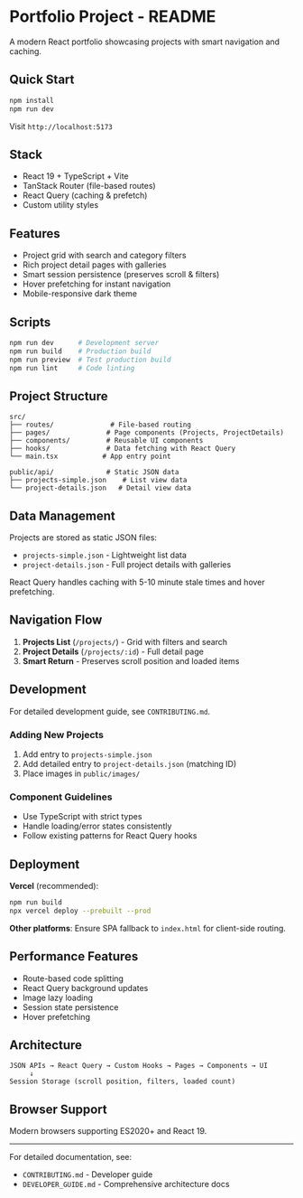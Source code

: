 # Portfolio Project - README

A modern React portfolio showcasing projects with smart navigation and caching.

## Quick Start

```bash
npm install
npm run dev
```

Visit `http://localhost:5173`

## Stack

- React 19 + TypeScript + Vite
- TanStack Router (file-based routes)
- React Query (caching & prefetch)
- Custom utility styles

## Features

- Project grid with search and category filters
- Rich project detail pages with galleries
- Smart session persistence (preserves scroll & filters)
- Hover prefetching for instant navigation
- Mobile-responsive dark theme

## Scripts

```bash
npm run dev      # Development server
npm run build    # Production build
npm run preview  # Test production build
npm run lint     # Code linting
```

## Project Structure

```
src/
├── routes/              # File-based routing
├── pages/              # Page components (Projects, ProjectDetails)
├── components/         # Reusable UI components
├── hooks/              # Data fetching with React Query
└── main.tsx           # App entry point

public/api/             # Static JSON data
├── projects-simple.json    # List view data
└── project-details.json   # Detail view data
```

## Data Management

Projects are stored as static JSON files:

- `projects-simple.json` - Lightweight list data
- `project-details.json` - Full project details with galleries

React Query handles caching with 5-10 minute stale times and hover prefetching.

## Navigation Flow

1. **Projects List** (`/projects/`) - Grid with filters and search
2. **Project Details** (`/projects/:id`) - Full detail page
3. **Smart Return** - Preserves scroll position and loaded items

## Development

For detailed development guide, see `CONTRIBUTING.md`.

### Adding New Projects

1. Add entry to `projects-simple.json`
2. Add detailed entry to `project-details.json` (matching ID)
3. Place images in `public/images/`

### Component Guidelines

- Use TypeScript with strict types
- Handle loading/error states consistently
- Follow existing patterns for React Query hooks

## Deployment

**Vercel** (recommended):

```bash
npm run build
npx vercel deploy --prebuilt --prod
```

**Other platforms**: Ensure SPA fallback to `index.html` for client-side routing.

## Performance Features

- Route-based code splitting
- React Query background updates
- Image lazy loading
- Session state persistence
- Hover prefetching

## Architecture

```
JSON APIs → React Query → Custom Hooks → Pages → Components → UI
     ↓
Session Storage (scroll position, filters, loaded count)
```

## Browser Support

Modern browsers supporting ES2020+ and React 19.

---

For detailed documentation, see:

- `CONTRIBUTING.md` - Developer guide
- `DEVELOPER_GUIDE.md` - Comprehensive architecture docs
